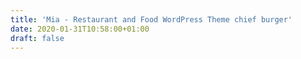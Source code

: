 ```yaml
---
title: 'Mia - Restaurant and Food WordPress Theme chief burger'
date: 2020-01-31T10:58:00+01:00
draft: false
---
```


